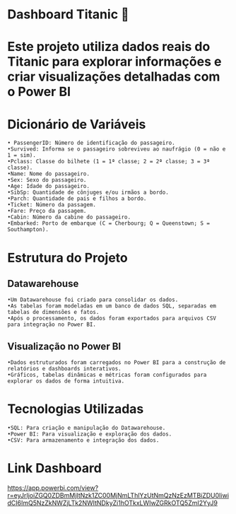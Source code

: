# Dashboard Titanic 🚢
# Este projeto utiliza dados reais do Titanic para explorar informações e criar visualizações detalhadas com o Power BI

# Dicionário de Variáveis 
    • PassengerID: Número de identificação do passageiro.
    •Survived: Informa se o passageiro sobreviveu ao naufrágio (0 = não e 1 = sim).
    •Pclass: Classe do bilhete (1 = 1ª classe; 2 = 2ª classe; 3 = 3ª classe).
    •Name: Nome do passageiro.
    •Sex: Sexo do passageiro.
    •Age: Idade do passageiro.
    •SibSp: Quantidade de cônjuges e/ou irmãos a bordo.
    •Parch: Quantidade de pais e filhos a bordo.
    •Ticket: Número da passagem.
    •Fare: Preço da passagem.
    •Cabin: Número da cabine do passageiro.
    •Embarked: Porto de embarque (C = Cherbourg; Q = Queenstown; S = Southampton).

# Estrutura do Projeto 

 ## Datawarehouse

    •Um Datawarehouse foi criado para consolidar os dados.
    •As tabelas foram modeladas em um banco de dados SQL, separadas em tabelas de dimensões e fatos.
    •Após o processamento, os dados foram exportados para arquivos CSV para integração no Power BI.

 ## Visualização no Power BI

    •Dados estruturados foram carregados no Power BI para a construção de relatórios e dashboards interativos.
    •Gráficos, tabelas dinâmicas e métricas foram configurados para explorar os dados de forma intuitiva.

# Tecnologias Utilizadas 
    •SQL: Para criação e manipulação do Datawarehouse.
    •Power BI: Para visualização e exploração dos dados.
    •CSV: Para armazenamento e integração dos dados.

# Link Dashboard
https://app.powerbi.com/view?r=eyJrIjoiZGQ0ZDBmMjItNzk1ZC00MjNmLThlYzUtNmQzNzEzMTBiZDU0IiwidCI6ImQ5NzZkNWZjLTk2NWItNDkyZi1hOTkxLWIwZGRkOTQ5ZmI2YyJ9